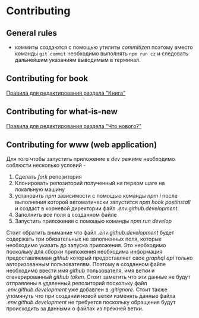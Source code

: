 # Contributing
## General rules
 - коммиты создаются с помощью утилиты _commitizen_ поэтому вместо команды `git commit` необходимо выполнять `npm run cz` и следовать дальнейшим указаниям выводимым в терминал.
## Contributing for book
[Правила для редактирования раздела "Книга"](https://github.com/nauchikus/typescript-definitive-guide/blob/master/CONTRIBUTING_BOOK.md)
## Contributing for what-is-new
[Правила для редактирования раздела "Что нового?"](https://github.com/nauchikus/typescript-definitive-guide/blob/master/CONTRIBUTING_WHAT_IS_NEW.md)
## Contributing for www (web application)
Для того чтобы запустить приложение в _dev_ режиме необходимо соблюсти несколько условий -
1. Сделать _fork_ репозитория
2. Клонировать репозиторий полученный на первом шаге на локальную машину
3. установить _npm_ зависимости с помощью команды _npm i_ после выполнения которой автоматически запустится _npm hook_ _postinstall_ и создаст в корневой директории файл _.env.github.development_.
4. Заполнить все поля в созданном файле
5. Запустить приложения с помощью команды _npm run develop_


Стоит обратить внимание что файл _.env.github.development_ будет содержать три обязательных не заполненных поля, которые необходимо указать до запуска приложения. Это необходимо поскольку для сборки приложения необходима информация предоставляемая _github_ который предоставляет свое _graphql api_ только авторизованным пользователям. Поэтому в созданном файле необходимо ввести имя _github_ пользователя, имя ветки и сгенерированный _github token_. Стоит заметить что эти данные не будут отправлены в удаленный репозиторий поскольку файл _.env.github.development_ уже добавлен в _.gitignore_. Стоит также упомянуть что при создании новой ветки изменять данные файла _.env.github.development_ не требуется поскольку обращения будут происходить за данными о файлах из прежней ветки.
